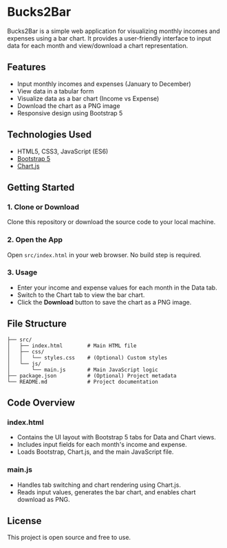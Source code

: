 # Bucks2Bar

Bucks2Bar is a simple web application for visualizing monthly incomes and expenses using a bar chart. It provides a user-friendly interface to input data for each month and view/download a chart representation.

## Features
- Input monthly incomes and expenses (January to December)
- View data in a tabular form
- Visualize data as a bar chart (Income vs Expense)
- Download the chart as a PNG image
- Responsive design using Bootstrap 5

## Technologies Used
- HTML5, CSS3, JavaScript (ES6)
- [Bootstrap 5](https://getbootstrap.com/)
- [Chart.js](https://www.chartjs.org/)

## Getting Started

### 1. Clone or Download
Clone this repository or download the source code to your local machine.

### 2. Open the App
Open `src/index.html` in your web browser. No build step is required.

### 3. Usage
- Enter your income and expense values for each month in the Data tab.
- Switch to the Chart tab to view the bar chart.
- Click the **Download** button to save the chart as a PNG image.

## File Structure
```
├── src/
│   ├── index.html        # Main HTML file
│   ├── css/
│   │   └── styles.css    # (Optional) Custom styles
│   └── js/
│       └── main.js       # Main JavaScript logic
├── package.json          # (Optional) Project metadata
└── README.md             # Project documentation
```

## Code Overview

### index.html
- Contains the UI layout with Bootstrap 5 tabs for Data and Chart views.
- Includes input fields for each month's income and expense.
- Loads Bootstrap, Chart.js, and the main JavaScript file.

### main.js
- Handles tab switching and chart rendering using Chart.js.
- Reads input values, generates the bar chart, and enables chart download as PNG.

## License
This project is open source and free to use.